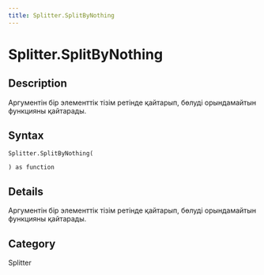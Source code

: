 ```yaml
---
title: Splitter.SplitByNothing
---
```


# Splitter.SplitByNothing


## Description

Аргументін бір элементтік тізім ретінде қайтарып, бөлуді орындамайтын функцияны қайтарады.


## Syntax

```powerquery
Splitter.SplitByNothing(

) as function
```


## Details

Аргументін бір элементтік тізім ретінде қайтарып, бөлуді орындамайтын функцияны қайтарады.



## Category
Splitter
